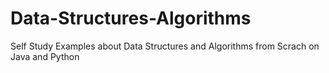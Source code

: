 # Data-Structures-Algorithms
Self Study Examples about Data Structures and Algorithms from Scrach on Java and Python
